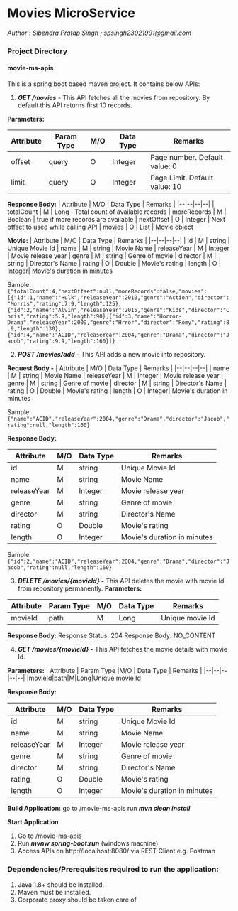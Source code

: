 
# Movies MicroService
*Author* : *Sibendra Pratap Singh ; spsingh23021991@gmail.com*

### Project Directory
#### movie-ms-apis 
This is a spring boot based maven project. It contains below APIs:

1. ***GET /movies***  - This API fetches all the movies from repository. By default this API returns first 10 records.
 
**Parameters:**

| Attribute | Param Type |M/O | Data Type | Remarks |
|--|--|--|--|--|
|offset|query|O|Integer|Page number. Default value: 0
| limit|query|O|Integer|Page Limit. Default value: 10


**Response Body:**
| Attribute | M/O | Data Type | Remarks |
|--|--|--|--|
| totalCount | M | Long | Total count of available records
| moreRecords | M | Boolean | true if more records are available
| nextOffset | O | Integer | Next offset to used while calling API
| movies | O | List | Movie object

**Movie:**
| Attribute | M/O | Data Type | Remarks |
|--|--|--|--|
| id | M | string | Unique Movie Id
| name | M | string | Movie Name
| releaseYear | M | Integer | Movie release year
| genre | M | string | Genre of movie
| director | M | string | Director's Name
| rating | O | Double | Movie's rating
| length | O | Integer| Movie's duration in minutes 

Sample:
`{"totalCount":4,"nextOffset":null,"moreRecords":false,"movies":[{"id":1,"name":"Hulk","releaseYear":2010,"genre":"Action","director":"Morris","rating":7.9,"length":125},{"id":2,"name":"Alvin","releaseYear":2015,"genre":"Kids","director":"Chris","rating":5.9,"length":90},{"id":3,"name":"Horror-Drama","releaseYear":2009,"genre":"Hrror","director":"Romy","rating":8.9,"length":130},{"id":4,"name":"ACID","releaseYear":2004,"genre":"Drama","director":"Jacob","rating":9.9,"length":160}]}`

2. ***POST /movies/add*** - This API adds a new movie into repository.

**Request Body -** 
| Attribute | M/O | Data Type | Remarks |
|--|--|--|--|
| name | M | string | Movie Name
| releaseYear | M | Integer | Movie release year
| genre | M | string | Genre of movie
| director | M | string | Director's Name
| rating | O | Double | Movie's rating
| length | O | Integer| Movie's duration in minutes 

Sample:
`{"name":"ACID","releaseYear":2004,"genre":"Drama","director":"Jacob","rating":null,"length":160}`

**Response Body:**

| Attribute | M/O | Data Type | Remarks |
|--|--|--|--|
| id | M | string | Unique Movie Id
| name | M | string | Movie Name
| releaseYear | M | Integer | Movie release year
| genre | M | string | Genre of movie
| director | M | string | Director's Name
| rating | O | Double | Movie's rating
| length | O | Integer| Movie's duration in minutes 


Sample: 
`{"id":2,"name":"ACID","releaseYear":2004,"genre":"Drama","director":"Jacob","rating":null,"length":160}`

3. ***DELETE /movies/{movieId} -*** This API deletes the movie with movie Id from repository permanently.
**Parameters:**

| Attribute | Param Type |M/O | Data Type | Remarks |
|--|--|--|--|--|
|movieId|path|M|Long|Unique movie Id

**Response Body:**
Response Status: 204
Response Body: NO_CONTENT

4. ***GET /movies/{movieId} -*** This API fetches the movie details with movie Id.
 
**Parameters:**
| Attribute | Param Type |M/O | Data Type | Remarks |
|--|--|--|--|--|
|movieId|path|M|Long|Unique movie Id

**Response Body:**

| Attribute | M/O | Data Type | Remarks |
|--|--|--|--|
| id | M | string | Unique Movie Id
| name | M | string | Movie Name
| releaseYear | M | Integer | Movie release year
| genre | M | string | Genre of movie
| director | M | string | Director's Name
| rating | O | Double | Movie's rating
| length | O | Integer| Movie's duration in minutes 

**Build Application:**
go to /movie-ms-apis
run ***mvn clean install***

**Start Application**
1. Go to /movie-ms-apis 
2. Run ***mvnw spring-boot:run*** (windows machine)
3. Access APIs on http://localhost:8080/ via REST Client e.g. Postman


### Dependencies/Prerequisites required to run the application:
1.  Java 1.8+ should be installed.
2.  Maven must be installed.
3. Corporate proxy should be taken care of

